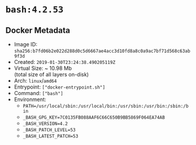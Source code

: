 # `bash:4.2.53`

## Docker Metadata

- Image ID: `sha256:b7fd06b2e022d288d0c5d6667ae4acc3d10fd8a8c0a9ac7bf71d568c63ab9f3d`
- Created: `2019-01-30T23:24:38.490205119Z`
- Virtual Size: ~ 10.98 Mb  
  (total size of all layers on-disk)
- Arch: `linux`/`amd64`
- Entrypoint: `["docker-entrypoint.sh"]`
- Command: `["bash"]`
- Environment:
  - `PATH=/usr/local/sbin:/usr/local/bin:/usr/sbin:/usr/bin:/sbin:/bin`
  - `_BASH_GPG_KEY=7C0135FB088AAF6C66C650B9BB5869F064EA74AB`
  - `_BASH_VERSION=4.2`
  - `_BASH_PATCH_LEVEL=53`
  - `_BASH_LATEST_PATCH=53`

